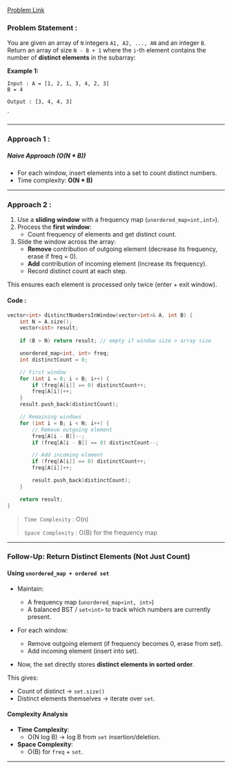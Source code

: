 [Problem Link](https://www.interviewbit.com/problems/distinct-numbers-in-window/)
### Problem Statement : 

You are given an array of `N` integers `A1, A2, ..., AN` and an integer `B`.  
Return an array of size `N - B + 1` where the `i`-th element contains the number of **distinct elements** in the subarray:

**Example 1:**

```
Input : A = [1, 2, 1, 3, 4, 2, 3]
B = 4

Output : [3, 4, 4, 3]

```

`

---


###  Approach 1 :

##### Naive Approach (O(N * B))
- For each window, insert elements into a set to count distinct numbers.
- Time complexity: **O(N * B)**


---

### Approach 2 :

1. Use a **sliding window** with a frequency map (`unordered_map<int,int>`).
2. Process the **first window**:
    - Count frequency of elements and get distinct count.
3. Slide the window across the array:
    - **Remove** contribution of outgoing element (decrease its frequency, erase if freq = 0).
    - **Add** contribution of incoming element (increase its frequency).
    - Record distinct count at each step.
        
This ensures each element is processed only twice (enter + exit window).

#### Code :

```cpp
vector<int> distinctNumbersInWindow(vector<int>& A, int B) {
    int N = A.size();
    vector<int> result;
    
    if (B > N) return result; // empty if window size > array size

    unordered_map<int, int> freq;
    int distinctCount = 0;

    // First window
    for (int i = 0; i < B; i++) {
        if (freq[A[i]] == 0) distinctCount++;
        freq[A[i]]++;
    }
    result.push_back(distinctCount);

    // Remaining windows
    for (int i = B; i < N; i++) {
        // Remove outgoing element
        freq[A[i - B]]--;
        if (freq[A[i - B]] == 0) distinctCount--;

        // Add incoming element
        if (freq[A[i]] == 0) distinctCount++;
        freq[A[i]]++;

        result.push_back(distinctCount);
    }

    return result;
}


```


> `Time Complexity` : O(n)
> 
> `Space Complexity` : O(B) for the frequency map

---

### Follow-Up: Return Distinct Elements (Not Just Count)

#### Using `unordered_map + ordered set`
- Maintain:
    - A frequency map (`unordered_map<int, int>`)
    - A balanced BST / `set<int>` to track which numbers are currently present.
        
- For each window:
    - Remove outgoing element (if frequency becomes 0, erase from set).
    - Add incoming element (insert into set).
        
- Now, the set directly stores **distinct elements in sorted order**.

This gives:

- Count of distinct → `set.size()`
- Distinct elements themselves → iterate over `set`.

#### Complexity Analysis

- **Time Complexity**:
    - O(N log B) → log B from `set` insertion/deletion.
- **Space Complexity**:
    - O(B) for `freq` + `set`.
---

